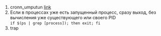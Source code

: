 1. cronn_umputun [link](https://github.com/umputun/cronn)
2. Eсли в процессах уже есть  запущенный процесс, сразу выход, без вычисления уже существующего или своего PID  
`if $(ps | grep [process]); then exit; fi`
3. trap
